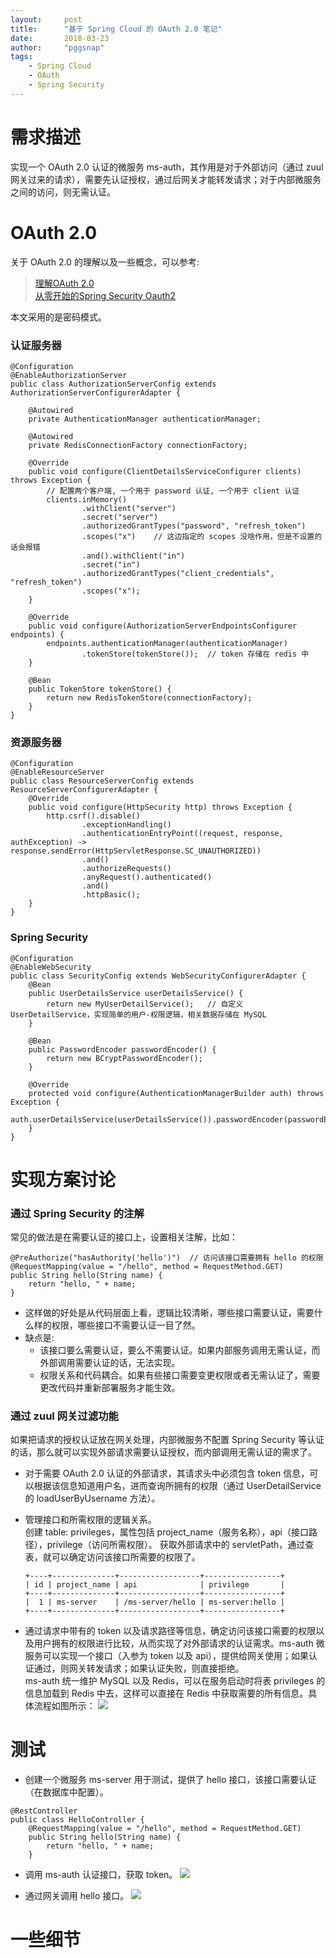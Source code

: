 ```yaml
---
layout:     post
title:      "基于 Spring Cloud 的 OAuth 2.0 笔记"
date:       2018-03-23
author:     "pggsnap"
tags:
    - Spring Cloud
    - OAuth
    - Spring Security
---
```


# 需求描述

实现一个 OAuth 2.0 认证的微服务 ms-auth，其作用是对于外部访问（通过 zuul 网关过来的请求），需要先认证授权，通过后网关才能转发请求；对于内部微服务之间的访问，则无需认证。

# OAuth 2.0

关于 OAuth 2.0 的理解以及一些概念，可以参考:  

> [理解OAuth 2.0](http://www.ruanyifeng.com/blog/2014/05/oauth_2_0.html)  
> [从零开始的Spring Security Oauth2](http://blog.didispace.com/spring-security-oauth2-xjf-1/)  

本文采用的是密码模式。

### 认证服务器

```
@Configuration
@EnableAuthorizationServer
public class AuthorizationServerConfig extends AuthorizationServerConfigurerAdapter {

    @Autowired
    private AuthenticationManager authenticationManager;

    @Autowired
    private RedisConnectionFactory connectionFactory;

    @Override
    public void configure(ClientDetailsServiceConfigurer clients) throws Exception {
        // 配置两个客户端, 一个用于 password 认证, 一个用于 client 认证
        clients.inMemory()
                .withClient("server")
                .secret("server")
                .authorizedGrantTypes("password", "refresh_token")
                .scopes("x")    // 这边指定的 scopes 没啥作用，但是不设置的话会报错
                .and().withClient("in")
                .secret("in")
                .authorizedGrantTypes("client_credentials", "refresh_token")
                .scopes("x");
    }

    @Override
    public void configure(AuthorizationServerEndpointsConfigurer endpoints) {
        endpoints.authenticationManager(authenticationManager)
                .tokenStore(tokenStore());  // token 存储在 redis 中
    }

    @Bean
    public TokenStore tokenStore() {
        return new RedisTokenStore(connectionFactory);
    }
}
```

### 资源服务器

```
@Configuration
@EnableResourceServer
public class ResourceServerConfig extends ResourceServerConfigurerAdapter {
    @Override
    public void configure(HttpSecurity http) throws Exception {
        http.csrf().disable()
                .exceptionHandling()
                .authenticationEntryPoint((request, response, authException) -> response.sendError(HttpServletResponse.SC_UNAUTHORIZED))
                .and()
                .authorizeRequests()
                .anyRequest().authenticated()
                .and()
                .httpBasic();
    }
}
```

### Spring Security

```
@Configuration
@EnableWebSecurity
public class SecurityConfig extends WebSecurityConfigurerAdapter {
    @Bean
    public UserDetailsService userDetailsService() {
        return new MyUserDetailService();   // 自定义 UserDetailService，实现简单的用户-权限逻辑，相关数据存储在 MySQL
    }

    @Bean
    public PasswordEncoder passwordEncoder() {
        return new BCryptPasswordEncoder();
    }

    @Override
    protected void configure(AuthenticationManagerBuilder auth) throws Exception {
        auth.userDetailsService(userDetailsService()).passwordEncoder(passwordEncoder());
    }
}
```

# 实现方案讨论

### 通过 Spring Security 的注解

常见的做法是在需要认证的接口上，设置相关注解，比如：

```
@PreAuthorize("hasAuthority('hello')")  // 访问该接口需要拥有 hello 的权限
@RequestMapping(value = "/hello", method = RequestMethod.GET)
public String hello(String name) {
    return "hello, " + name;
}
```

- 这样做的好处是从代码层面上看，逻辑比较清晰，哪些接口需要认证，需要什么样的权限，哪些接口不需要认证一目了然。  
- 缺点是:
    - 该接口要么需要认证，要么不需要认证。如果内部服务调用无需认证，而外部调用需要认证的话，无法实现。  
    - 权限关系和代码耦合。如果有些接口需要变更权限或者无需认证了，需要更改代码并重新部署服务才能生效。

### 通过 zuul 网关过滤功能

如果把请求的授权认证放在网关处理，内部微服务不配置 Spring Security 等认证的话，那么就可以实现外部请求需要认证授权，而内部调用无需认证的需求了。

- 对于需要 OAuth 2.0 认证的外部请求，其请求头中必须包含 token 信息，可以根据该信息知道用户名，进而查询所拥有的权限（通过 UserDetailService 的 loadUserByUsername 方法）。

- 管理接口和所需权限的逻辑关系。  
    创建 table: privileges，属性包括 project_name（服务名称），api（接口路径），privilege（访问所需权限）。
    获取外部请求中的 servletPath，通过查表，就可以确定访问该接口所需要的权限了。

    ```
    +----+--------------+------------------+-----------------+
    | id | project_name | api              | privilege       |
    +----+--------------+------------------+-----------------+
    |  1 | ms-server    | /ms-server/hello | ms-server:hello |
    +----+--------------+------------------+-----------------+
    ```

- 通过请求中带有的 token 以及请求路径等信息，确定访问该接口需要的权限以及用户拥有的权限进行比较，从而实现了对外部请求的认证需求。ms-auth 微服务可以实现一个接口（入参为 token 以及 api），提供给网关使用；如果认证通过，则网关转发请求；如果认证失败，则直接拒绝。  
ms-auth 统一维护 MySQL 以及 Redis，可以在服务启动时将表 privileges 的信息加载到 Redis 中去，这样可以直接在 Redis 中获取需要的所有信息。具体流程如图所示：
![](/blog_img/2018032301.jpg)

# 测试

- 创建一个微服务 ms-server 用于测试，提供了 hello 接口，该接口需要认证（在数据库中配置）。

```
@RestController
public class HelloController {
    @RequestMapping(value = "/hello", method = RequestMethod.GET)
    public String hello(String name) {
        return "hello, " + name;
    }
```

- 调用 ms-auth 认证接口，获取 token。
![](/blog_img/2018032302.jpg)

- 通过网关调用 hello 接口。
![](/blog_img/2018032303.jpg)

# 一些细节
